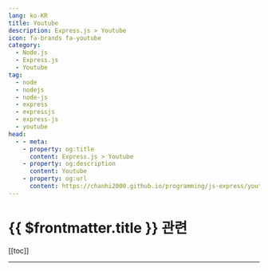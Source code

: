 ```yaml
---
lang: ko-KR
title: Youtube
description: Express.js > Youtube
icon: fa-brands fa-youtube
category:
  - Node.js 
  - Express.js
  - Youtube
tag: 
  - node
  - nodejs
  - node-js
  - express
  - expressjs
  - express-js
  - youtube
head:
  - - meta:
    - property: og:title
      content: Express.js > Youtube
    - property: og:description
      content: Youtube
    - property: og:url
      content: https://chanhi2000.github.io/programming/js-express/youtube.html
---
```


# {{ $frontmatter.title }} 관련

[[toc]]

---

<TagLinks />